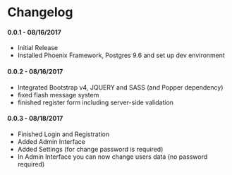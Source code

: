 # Changelog

#### 0.0.1 - 08/16/2017
  *  Initial Release
  *  Installed Phoenix Framework, Postgres 9.6 and set up dev environment

#### 0.0.2 - 08/16/2017
  *  Integrated Bootstrap v4, JQUERY and SASS (and Popper dependency)
  *  fixed flash message system
  *  finished register form including server-side validation

#### 0.0.3 - 08/18/2017
  *  Finished Login and Registration
  *  Added Admin Interface
  *  Added Settings (for change password is required)
  *  In Admin Interface you can now change users data (no password required)